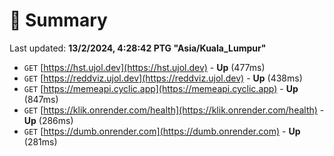 # 📖 Summary
Last updated: **13/2/2024, 4:28:42 PTG "Asia/Kuala_Lumpur"**

- `GET` [https://hst.ujol.dev](https://hst.ujol.dev) - **Up** (477ms)
- `GET` [https://reddviz.ujol.dev](https://reddviz.ujol.dev) - **Up** (438ms)
- `GET` [https://memeapi.cyclic.app](https://memeapi.cyclic.app) - **Up** (847ms)
- `GET` [https://klik.onrender.com/health](https://klik.onrender.com/health) - **Up** (286ms)
- `GET` [https://dumb.onrender.com](https://dumb.onrender.com) - **Up** (281ms)
